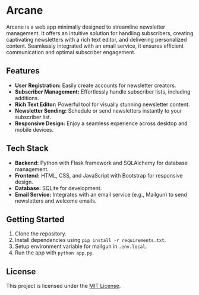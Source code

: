 # Arcane

Arcane is a web app minimally designed to streamline newsletter management. It offers an intuitive solution for handling subscribers, creating captivating newsletters with a rich text editor, and delivering personalized content. Seamlessly integrated with an email service, it ensures efficient communication and optimal subscriber engagement.

## Features

- **User Registration:** Easily create accounts for newsletter creators.
- **Subscriber Management:** Effortlessly handle subscriber lists, including additions.
- **Rich Text Editor:** Powerful tool for visually stunning newsletter content.
- **Newsletter Sending:** Schedule or send newsletters instantly to your subscriber list.
- **Responsive Design:** Enjoy a seamless experience across desktop and mobile devices.

## Tech Stack

- **Backend:** Python with Flask framework and SQLAlchemy for database management.
- **Frontend:** HTML, CSS, and JavaScript with Bootstrap for responsive design.
- **Database:** SQLite for development.
- **Email Service:** Integrates with an email service (e.g., Mailgun) to send newsletters and welcome emails.

## Getting Started

1. Clone the repository.
2. Install dependencies using `pip install -r requirements.txt`.
3. Setup environment variable for mailgun in `.env.local`.
4. Run the app with `python app.py`.

## License

This project is licensed under the [MIT License](LICENSE).
